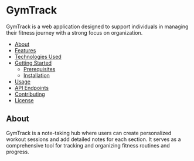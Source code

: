 # GymTrack

GymTrack is a web application designed to support individuals in managing their fitness journey with a strong focus on organization.

- [About](#about)
- [Features](#features)
- [Technologies Used](#technologies-used)
- [Getting Started](#getting-started)
  - [Prerequisites](#prerequisites)
  - [Installation](#installation)
- [Usage](#usage)
- [API Endpoints](#api-endpoints)
- [Contributing](#contributing)
- [License](#license)

## About

GymTrack is a note-taking hub where users can create personalized workout sessions and add detailed notes for each section. It serves as a comprehensive tool for tracking and organizing fitness routines and progress.

